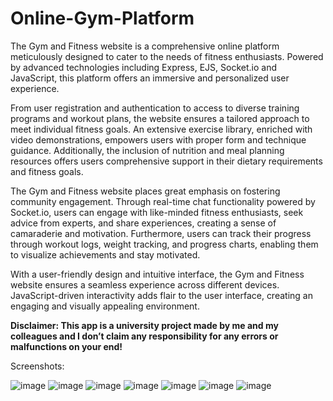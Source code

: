 # Online-Gym-Platform
The Gym and Fitness website is a comprehensive online platform meticulously designed to cater to the needs of fitness enthusiasts. Powered by advanced technologies including Express, EJS, Socket.io and JavaScript, this platform offers an immersive and personalized user experience. 

From user registration and authentication to access to diverse training programs and workout plans, the website ensures a tailored approach to meet individual fitness goals. An extensive exercise library, enriched with video demonstrations, empowers users with proper form and technique guidance. Additionally, the inclusion of nutrition and meal planning resources offers users comprehensive support in their dietary requirements and fitness goals.

The Gym and Fitness website places great emphasis on fostering community engagement. Through real-time chat functionality powered by Socket.io, users can engage with like-minded fitness enthusiasts, seek advice from experts, and share experiences, creating a sense of camaraderie and motivation. Furthermore, users can track their progress through workout logs, weight tracking, and progress charts, enabling them to visualize achievements and stay motivated.

With a user-friendly design and intuitive interface, the Gym and Fitness website ensures a seamless experience across different devices. JavaScript-driven interactivity adds flair to the user interface, creating an engaging and visually appealing environment.

**Disclaimer: This app is a university project made by me and my colleagues and I don’t claim any responsibility for any errors or malfunctions on your end!**

Screenshots:

![image](https://github.com/mauriceaounn/Online-Gym-Platform/assets/123246722/06403e99-369e-42f3-825d-5b45040f3e98)
![image](https://github.com/mauriceaounn/Online-Gym-Platform/assets/123246722/aa3837f2-6fbb-4988-8cbc-604e9730594b)
![image](https://github.com/mauriceaounn/Online-Gym-Platform/assets/123246722/220229e7-92a3-486e-b1c7-a182c5da22e8)
![image](https://github.com/mauriceaounn/Online-Gym-Platform/assets/123246722/f94fce73-757a-41ca-8216-4818216e5c25)
![image](https://github.com/mauriceaounn/Online-Gym-Platform/assets/123246722/942bed55-2845-4452-8101-7b3b7b9f1eb8)
![image](https://github.com/mauriceaounn/Online-Gym-Platform/assets/123246722/56dcdaf8-34c7-4617-83ff-5e3bd842cbd0)
![image](https://github.com/mauriceaounn/Online-Gym-Platform/assets/123246722/1c07643d-274a-48a8-9a7f-65158d88d1b6)
